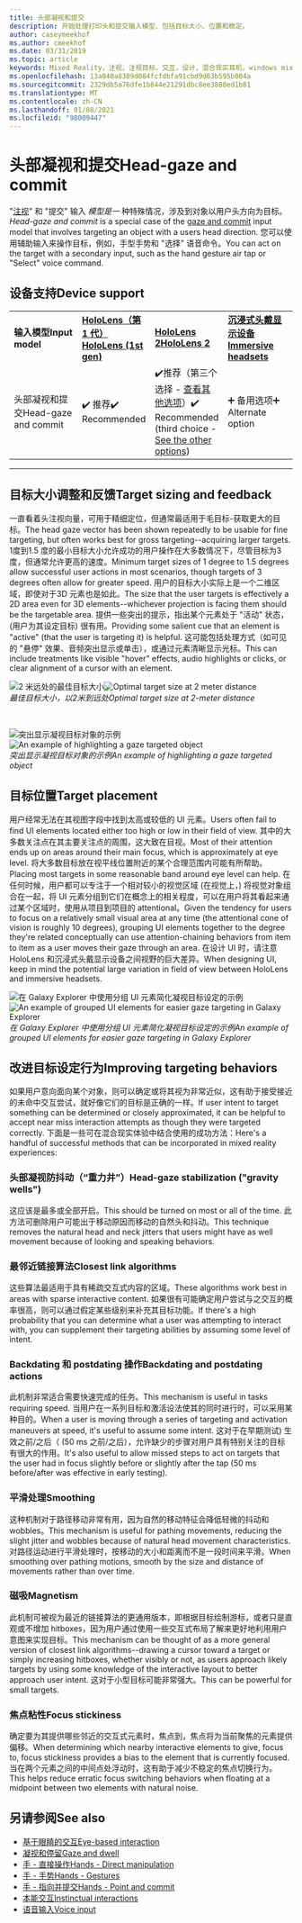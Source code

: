 ```yaml
---
title: 头部凝视和提交
description: 开始处理打印头和提交输入模型，包括目标大小、位置和稳定。
author: caseymeekhof
ms.author: cmeekhof
ms.date: 03/31/2019
ms.topic: article
keywords: Mixed Reality，注视，注视目标，交互，设计，混合现实耳机，windows mixed Reality 耳机，虚拟现实耳机，HoloLens，MRTK，混合现实工具包，目标，焦点，平滑
ms.openlocfilehash: 13a040a8309d084fcfdbfa91cbd9d63b595b004a
ms.sourcegitcommit: 2329db5a76dfe1b844e21291dbc8ee3888ed1b81
ms.translationtype: MT
ms.contentlocale: zh-CN
ms.lasthandoff: 01/08/2021
ms.locfileid: "98009447"
---
```

# <a name="head-gaze-and-commit"></a><span data-ttu-id="21270-104">头部凝视和提交</span><span class="sxs-lookup"><span data-stu-id="21270-104">Head-gaze and commit</span></span>

<span data-ttu-id="21270-105">"[注视](gaze-and-commit.md)" 和 "提交" 输入 _模型是一_ 种特殊情况，涉及到对象以用户头方向为目标。</span><span class="sxs-lookup"><span data-stu-id="21270-105">_Head-gaze and commit_ is a special case of the [gaze and commit](gaze-and-commit.md) input model that involves targeting an object with a users head direction.</span></span> <span data-ttu-id="21270-106">您可以使用辅助输入来操作目标，例如，手型手势和 "选择" 语音命令。</span><span class="sxs-lookup"><span data-stu-id="21270-106">You can act on the target with a secondary input, such as the hand gesture air tap or "Select" voice command.</span></span> 

## <a name="device-support"></a><span data-ttu-id="21270-107">设备支持</span><span class="sxs-lookup"><span data-stu-id="21270-107">Device support</span></span>

<table>
    <colgroup>
    <col width="25%" />
    <col width="25%" />
    <col width="25%" />
    <col width="25%" />
    </colgroup>
    <tr>
        <td><span data-ttu-id="21270-108"><strong>输入模型</strong></span><span class="sxs-lookup"><span data-stu-id="21270-108"><strong>Input model</strong></span></span></td>
        <td><span data-ttu-id="21270-109"><a href="../hololens-hardware-details.md"><strong>HoloLens（第 1 代）</strong></a></span><span class="sxs-lookup"><span data-stu-id="21270-109"><a href="../hololens-hardware-details.md"><strong>HoloLens (1st gen)</strong></a></span></span></td>
        <td><span data-ttu-id="21270-110"><a href="https://docs.microsoft.com/hololens/hololens2-hardware"><strong>HoloLens 2</strong></span><span class="sxs-lookup"><span data-stu-id="21270-110"><a href="https://docs.microsoft.com/hololens/hololens2-hardware"><strong>HoloLens 2</strong></span></span></td>
        <td><span data-ttu-id="21270-111"><a href="../discover/immersive-headset-hardware-details.md"><strong>沉浸式头戴显示设备</strong></a></span><span class="sxs-lookup"><span data-stu-id="21270-111"><a href="../discover/immersive-headset-hardware-details.md"><strong>Immersive headsets</strong></a></span></span></td>
    </tr>
     <tr>
        <td><span data-ttu-id="21270-112">头部凝视和提交</span><span class="sxs-lookup"><span data-stu-id="21270-112">Head-gaze and commit</span></span></td>
        <td><span data-ttu-id="21270-113">✔️ 推荐</span><span class="sxs-lookup"><span data-stu-id="21270-113">✔️ Recommended</span></span></td>
        <td><span data-ttu-id="21270-114">✔️推荐（第三个选择 - <a href="interaction-fundamentals.md">查看其他选项</a>）</span><span class="sxs-lookup"><span data-stu-id="21270-114">✔️ Recommended (third choice - <a href="interaction-fundamentals.md">See the other options</a>)</span></span></td>
        <td><span data-ttu-id="21270-115">➕ 备用选项</span><span class="sxs-lookup"><span data-stu-id="21270-115">➕ Alternate option</span></span></td>
    </tr>
</table>

---

## <a name="target-sizing-and-feedback"></a><span data-ttu-id="21270-116">目标大小调整和反馈</span><span class="sxs-lookup"><span data-stu-id="21270-116">Target sizing and feedback</span></span>

<span data-ttu-id="21270-117">一直看着头注视向量，可用于精细定位，但通常最适用于毛目标-获取更大的目标。</span><span class="sxs-lookup"><span data-stu-id="21270-117">The head gaze vector has been shown repeatedly to be usable for fine targeting, but often works best for gross targeting--acquiring larger targets.</span></span> <span data-ttu-id="21270-118">1度到1.5 度的最小目标大小允许成功的用户操作在大多数情况下，尽管目标为3度，但通常允许更高的速度。</span><span class="sxs-lookup"><span data-stu-id="21270-118">Minimum target sizes of 1 degree to 1.5 degrees allow successful user actions in most scenarios, though targets of 3 degrees often allow for greater speed.</span></span> <span data-ttu-id="21270-119">用户的目标大小实际上是一个二维区域，即使对于3D 元素也是如此。</span><span class="sxs-lookup"><span data-stu-id="21270-119">The size that the user targets is effectively a 2D area even for 3D elements--whichever projection is facing them should be the targetable area.</span></span> <span data-ttu-id="21270-120">提供一些突出的提示，指出某个元素处于 "活动" 状态， (用户为其设定目标) 很有用。</span><span class="sxs-lookup"><span data-stu-id="21270-120">Providing some salient cue that an element is "active" (that the user is targeting it) is helpful.</span></span> <span data-ttu-id="21270-121">这可能包括处理方式（如可见的 "悬停" 效果、音频突出显示或单击），或通过元素清晰显示光标。</span><span class="sxs-lookup"><span data-stu-id="21270-121">This can include treatments like visible "hover" effects, audio highlights or clicks, or clear alignment of a cursor with an element.</span></span>

<span data-ttu-id="21270-122">![2 米远处的最佳目标大小](images/gazetargeting-size-1000px.jpg)</span><span class="sxs-lookup"><span data-stu-id="21270-122">![Optimal target size at 2 meter distance](images/gazetargeting-size-1000px.jpg)</span></span><br>
<span data-ttu-id="21270-123">*最佳目标大小，以2米到远处*</span><span class="sxs-lookup"><span data-stu-id="21270-123">*Optimal target size at 2-meter distance*</span></span>

<br>

<span data-ttu-id="21270-124">![突出显示凝视目标对象的示例](images/gazetargeting-highlighting-940px.jpg)</span><span class="sxs-lookup"><span data-stu-id="21270-124">![An example of highlighting a gaze targeted object](images/gazetargeting-highlighting-940px.jpg)</span></span><br>
<span data-ttu-id="21270-125">*突出显示凝视目标对象的示例*</span><span class="sxs-lookup"><span data-stu-id="21270-125">*An example of highlighting a gaze targeted object*</span></span>

## <a name="target-placement"></a><span data-ttu-id="21270-126">目标位置</span><span class="sxs-lookup"><span data-stu-id="21270-126">Target placement</span></span>

<span data-ttu-id="21270-127">用户经常无法在其视图字段中找到太高或较低的 UI 元素。</span><span class="sxs-lookup"><span data-stu-id="21270-127">Users often fail to find UI elements located either too high or low in their field of view.</span></span> <span data-ttu-id="21270-128">其中的大多数关注点在其主要关注点的周围，这大致在目视。</span><span class="sxs-lookup"><span data-stu-id="21270-128">Most of their attention ends up on areas around their main focus, which is approximately at eye level.</span></span> <span data-ttu-id="21270-129">将大多数目标放在视平线位置附近的某个合理范围内可能有所帮助。</span><span class="sxs-lookup"><span data-stu-id="21270-129">Placing most targets in some reasonable band around eye level can help.</span></span> <span data-ttu-id="21270-130">在任何时候，用户都可以专注于一个相对较小的视觉区域 (在视觉上，) 将视觉对象组合在一起，将 UI 元素分组到它们在概念上的相关程度，可以在用户将其看起来通过某个区域时，使用从项目到项目的 attentional。</span><span class="sxs-lookup"><span data-stu-id="21270-130">Given the tendency for users to focus on a relatively small visual area at any time (the attentional cone of vision is roughly 10 degrees), grouping UI elements together to the degree they're related conceptually can use attention-chaining behaviors from item to item as a user moves their gaze through an area.</span></span> <span data-ttu-id="21270-131">在设计 UI 时，请注意 HoloLens 和沉浸式头戴显示设备之间视野的巨大差异。</span><span class="sxs-lookup"><span data-stu-id="21270-131">When designing UI, keep in mind the potential large variation in field of view between HoloLens and immersive headsets.</span></span>

<span data-ttu-id="21270-132">![在 Galaxy Explorer 中使用分组 UI 元素简化凝视目标设定的示例](images/gazetargeting-grouping-1000px.jpg)</span><span class="sxs-lookup"><span data-stu-id="21270-132">![An example of grouped UI elements for easier gaze targeting in Galaxy Explorer](images/gazetargeting-grouping-1000px.jpg)</span></span><br>
<span data-ttu-id="21270-133">*在 Galaxy Explorer 中使用分组 UI 元素简化凝视目标设定的示例*</span><span class="sxs-lookup"><span data-stu-id="21270-133">*An example of grouped UI elements for easier gaze targeting in Galaxy Explorer*</span></span>

## <a name="improving-targeting-behaviors"></a><span data-ttu-id="21270-134">改进目标设定行为</span><span class="sxs-lookup"><span data-stu-id="21270-134">Improving targeting behaviors</span></span>

<span data-ttu-id="21270-135">如果用户意向面向某个对象，则可以确定或将其视为非常近似，这有助于接受接近的未命中交互尝试，就好像它们的目标是正确的一样。</span><span class="sxs-lookup"><span data-stu-id="21270-135">If user intent to target something can be determined or closely approximated, it can be helpful to accept near miss interaction attempts as though they were targeted correctly.</span></span> <span data-ttu-id="21270-136">下面是一些可在混合现实体验中结合使用的成功方法：</span><span class="sxs-lookup"><span data-stu-id="21270-136">Here's a handful of successful methods that can be incorporated in mixed reality experiences:</span></span>

### <a name="head-gaze-stabilization-gravity-wells"></a><span data-ttu-id="21270-137">头部凝视防抖动（“重力井”）</span><span class="sxs-lookup"><span data-stu-id="21270-137">Head-gaze stabilization ("gravity wells")</span></span>

<span data-ttu-id="21270-138">这应该是最多或全部开启。</span><span class="sxs-lookup"><span data-stu-id="21270-138">This should be turned on most or all of the time.</span></span> <span data-ttu-id="21270-139">此方法可删除用户可能出于移动原因而移动的自然头和抖动。</span><span class="sxs-lookup"><span data-stu-id="21270-139">This technique removes the natural head and neck jitters that users might have as well movement because of looking and speaking behaviors.</span></span>

### <a name="closest-link-algorithms"></a><span data-ttu-id="21270-140">最邻近链接算法</span><span class="sxs-lookup"><span data-stu-id="21270-140">Closest link algorithms</span></span>

<span data-ttu-id="21270-141">这些算法最适用于具有稀疏交互式内容的区域。</span><span class="sxs-lookup"><span data-stu-id="21270-141">These algorithms work best in areas with sparse interactive content.</span></span> <span data-ttu-id="21270-142">如果很有可能确定用户尝试与之交互的概率很高，则可以通过假定某些级别来补充其目标功能。</span><span class="sxs-lookup"><span data-stu-id="21270-142">If there's a high probability that you can determine what a user was attempting to interact with, you can supplement their targeting abilities by assuming some level of intent.</span></span>

### <a name="backdating-and-postdating-actions"></a><span data-ttu-id="21270-143">Backdating 和 postdating 操作</span><span class="sxs-lookup"><span data-stu-id="21270-143">Backdating and postdating actions</span></span>

<span data-ttu-id="21270-144">此机制非常适合需要快速完成的任务。</span><span class="sxs-lookup"><span data-stu-id="21270-144">This mechanism is useful in tasks requiring speed.</span></span> <span data-ttu-id="21270-145">当用户在一系列目标和激活设法使其的同时进行时，可以采用某种目的。</span><span class="sxs-lookup"><span data-stu-id="21270-145">When a user is moving through a series of targeting and activation maneuvers at speed, it's useful to assume some intent.</span></span> <span data-ttu-id="21270-146">这对于在早期测试) 生效之前/之后（ (50 ms 之前/之后），允许缺少的步骤对用户具有特别关注的目标有很大的作用。</span><span class="sxs-lookup"><span data-stu-id="21270-146">It's also useful to allow missed steps to act on targets that the user had in focus slightly before or slightly after the tap (50 ms before/after was effective in early testing).</span></span>

### <a name="smoothing"></a><span data-ttu-id="21270-147">平滑处理</span><span class="sxs-lookup"><span data-stu-id="21270-147">Smoothing</span></span>

<span data-ttu-id="21270-148">这种机制对于路径移动非常有用，因为自然的移动特征会降低轻微的抖动和 wobbles。</span><span class="sxs-lookup"><span data-stu-id="21270-148">This mechanism is useful for pathing movements, reducing the slight jitter and wobbles because of natural head movement characteristics.</span></span> <span data-ttu-id="21270-149">对路径运动进行平滑处理时，按移动的大小和距离而不是一段时间来平滑。</span><span class="sxs-lookup"><span data-stu-id="21270-149">When smoothing over pathing motions, smooth by the size and distance of movements rather than over time.</span></span>

### <a name="magnetism"></a><span data-ttu-id="21270-150">磁吸</span><span class="sxs-lookup"><span data-stu-id="21270-150">Magnetism</span></span>

<span data-ttu-id="21270-151">此机制可被视为最近的链接算法的更通用版本，即根据目标绘制游标，或者只是直观或不增加 hitboxes，因为用户通过使用一些交互式布局了解来更好地利用用户意图来实现目标。</span><span class="sxs-lookup"><span data-stu-id="21270-151">This mechanism can be thought of as a more general version of closest link algorithms--drawing a cursor toward a target or simply increasing hitboxes, whether visibly or not, as users approach likely targets by using some knowledge of the interactive layout to better approach user intent.</span></span> <span data-ttu-id="21270-152">这对于小型目标可能非常强大。</span><span class="sxs-lookup"><span data-stu-id="21270-152">This can be powerful for small targets.</span></span>

### <a name="focus-stickiness"></a><span data-ttu-id="21270-153">焦点粘性</span><span class="sxs-lookup"><span data-stu-id="21270-153">Focus stickiness</span></span>

<span data-ttu-id="21270-154">确定要为其提供哪些邻近的交互式元素时，焦点到，焦点将为当前聚焦的元素提供偏移。</span><span class="sxs-lookup"><span data-stu-id="21270-154">When determining which nearby interactive elements to give,  focus to, focus stickiness provides a bias to the element that is currently focused.</span></span> <span data-ttu-id="21270-155">当在两个元素之间的中间点处浮动时，这有助于减少不稳定的焦点切换行为。</span><span class="sxs-lookup"><span data-stu-id="21270-155">This helps reduce erratic focus switching behaviors when floating at a midpoint between two elements with natural noise.</span></span>

## <a name="see-also"></a><span data-ttu-id="21270-156">另请参阅</span><span class="sxs-lookup"><span data-stu-id="21270-156">See also</span></span>

* [<span data-ttu-id="21270-157">基于眼睛的交互</span><span class="sxs-lookup"><span data-stu-id="21270-157">Eye-based interaction</span></span>](eye-gaze-interaction.md)
* [<span data-ttu-id="21270-158">凝视和停留</span><span class="sxs-lookup"><span data-stu-id="21270-158">Gaze and dwell</span></span>](gaze-and-dwell.md)
* [<span data-ttu-id="21270-159">手 - 直接操作</span><span class="sxs-lookup"><span data-stu-id="21270-159">Hands - Direct manipulation</span></span>](direct-manipulation.md)
* [<span data-ttu-id="21270-160">手 - 手势</span><span class="sxs-lookup"><span data-stu-id="21270-160">Hands - Gestures</span></span>](gaze-and-commit.md#composite-gestures)
* [<span data-ttu-id="21270-161">手 - 指向并提交</span><span class="sxs-lookup"><span data-stu-id="21270-161">Hands - Point and commit</span></span>](point-and-commit.md)
* [<span data-ttu-id="21270-162">本能交互</span><span class="sxs-lookup"><span data-stu-id="21270-162">Instinctual interactions</span></span>](interaction-fundamentals.md)
* [<span data-ttu-id="21270-163">语音输入</span><span class="sxs-lookup"><span data-stu-id="21270-163">Voice input</span></span>](voice-input.md)



